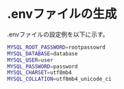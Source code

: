 # .envファイルの生成
.envファイルの設定例を以下に示す。

```bash
MYSQL_ROOT_PASSWORD=rootpassowrd
MYSQL_DATABASE=database
MYSQL_USER=user
MYSQL_PASSWORD=password
MYSQL_CHARSET=utf8mb4
MYSQL_COLLATION=utf8mb4_unicode_ci
```